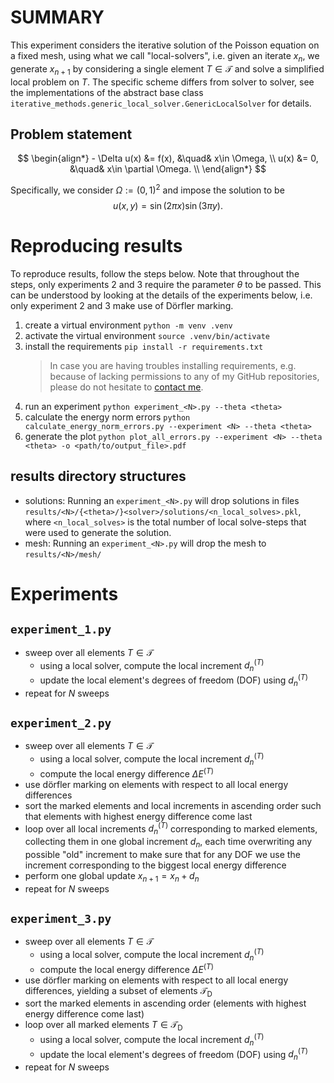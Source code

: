 # SUMMARY

This experiment considers the iterative solution
of the Poisson equation on a fixed mesh, using what we call "local-solvers",
i.e. given an iterate $x_n$, we generate $x_{n+1}$ by considering a single
element $T \in \mathcal{T}$ and solve a simplified local problem on $T$.
The specific scheme differs from solver to solver, see the implementations
of the abstract base class
`iterative_methods.generic_local_solver.GenericLocalSolver`
for details.

## Problem statement
$$
\begin{align*}
    - \Delta u(x) &= f(x), &\quad& x\in \Omega, \\
     u(x) &= 0, &\quad& x\in \partial \Omega. \\
\end{align*}
$$

Specifically, we consider $\Omega := (0, 1)^2$
and impose the solution to be
$$
u(x, y) = \sin(2 \pi x) \sin(3 \pi y).
$$

# Reproducing results

To reproduce results, follow the steps below.
Note that throughout the steps, only experiments 2 and 3 require the parameter $\theta$ to be passed.
This can be understood by looking at the details of the experiments below, i.e.
only experiment 2 and 3 make use of Dörfler marking.

1. create a virtual environment `python -m venv .venv`
2. activate the virtual environment `source .venv/bin/activate`
3. install the requirements `pip install -r requirements.txt`
    > In case you are having troubles installing requirements, e.g. because of lacking
    > permissions to any of my GitHub repositories, please do not hesitate to
    > [contact me](mailto:raphaelleu95@gmail.com).
4. run an experiment `python experiment_<N>.py --theta <theta>`
5. calculate the energy norm errors `python calculate_energy_norm_errors.py --experiment <N> --theta <theta>`
6. generate the plot `python plot_all_errors.py --experiment <N> --theta <theta> -o <path/to/output_file>.pdf`

## results directory structures
- solutions: Running an `experiment_<N>.py` will drop solutions in files
  `results/<N>/{<theta>/}<solver>/solutions/<n_local_solves>.pkl`,
  where `<n_local_solves>` is the total number of local
  solve-steps that were used to generate the solution.
- mesh: Running an `experiment_<N>.py` will drop the mesh
  to `results/<N>/mesh/`

# Experiments

## `experiment_1.py`
- sweep over all elements $T \in \mathcal{T}$
  - using a local solver, compute the local increment $d_n^{(T)}$
  - update the local element's degrees of freedom (DOF) using $d_n^{(T)}$
- repeat for $N$ sweeps

## `experiment_2.py`
- sweep over all elements $T \in \mathcal{T}$
  - using a local solver, compute the local increment $d_n^{(T)}$
  - compute the local energy difference $\Delta E^{(T)}$
- use dörfler marking on elements with respect to all local energy differences
- sort the marked elements and local increments in ascending order
  such that elements with highest energy difference come last
- loop over all local increments $d_n^{(T)}$ corresponding to marked elements,
  collecting them in one global increment $d_n$, each time overwriting
  any possible "old" increment to make sure that for any DOF we use the increment corresponding
  to the biggest local energy difference
- perform one global update $x_{n+1} = x_n + d_n$
- repeat for $N$ sweeps

## `experiment_3.py`
- sweep over all elements $T \in \mathcal{T}$
  - using a local solver, compute the local increment $d_n^{(T)}$
  - compute the local energy difference $\Delta E^{(T)}$
- use dörfler marking on elements with respect to all local energy differences,
  yielding a subset of elements $\mathcal{T}_{\text{D}}$
- sort the marked elements in ascending order (elements with highest energy difference come last)
- loop over all marked elements $T \in \mathcal{T}_{\text{D}}$
  - using a local solver, compute the local increment $d_n^{(T)}$
  - update the local element's degrees of freedom (DOF) using $d_n^{(T)}$
- repeat for $N$ sweeps